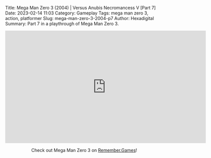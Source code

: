 Title: Mega Man Zero 3 (2004) | Versus Anubis Necromancess V [Part 7]
Date: 2023-02-14 11:03
Category: Gameplay
Tags: mega man zero 3,  action,  platformer
Slug: mega-man-zero-3-2004-p7
Author: Hexadigital
Summary: Part 7 in a playthrough of Mega Man Zero 3.

<center><iframe src="https://www.youtube.com/embed/ToPJktm6t8Q?feature=oembed" allow="accelerometer; autoplay; encrypted-media; gyroscope; picture-in-picture" width="640" height="360" frameborder="0"></iframe>

Check out Mega Man Zero 3 on [Remember.Games](https://remember.games/game/4374/mega-man-zero-3/)!</center>